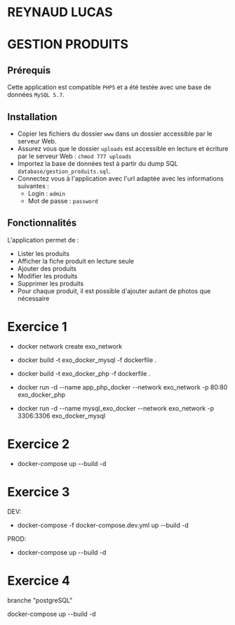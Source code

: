 # REYNAUD LUCAS

# GESTION PRODUITS

## Prérequis
Cette application est compatible `PHP5` et a été testée avec une base de données `MySQL 5.7`.

## Installation
- Copier les fichiers du dossier `www` dans un dossier accessible par le serveur Web.
- Assurez vous que le dossier `uploads` est accessible en lecture et écriture par le serveur Web : `chmod 777 uploads`
- Importez la base de données test à partir du dump SQL `database/gestion_produits.sql`.
- Connectez vous à l'application avec l'url adaptée avec les informations suivantes :
    - Login : `admin`
    - Mot de passe : `password`

## Fonctionnalités
L'application permet de :
- Lister les produits
- Afficher la fiche produit en lecture seule
- Ajouter des produits
- Modifier les produits
- Supprimer les produits
- Pour chaque produit, il est possible d'ajouter autant de photos que nécessaire

# Exercice 1
- docker network create exo_network

- docker build -t exo_docker_mysql -f dockerfile .
- docker build -t exo_docker_php -f dockerfile .

- docker run -d --name app_php_docker --network exo_network -p 80:80 exo_docker_php
- docker run -d --name mysql_exo_docker --network exo_network -p 3306:3306 exo_docker_mysql

# Exercice 2

- docker-compose up --build -d

# Exercice 3

DEV:
- docker-compose -f docker-compose.dev.yml up --build -d

PROD:
- docker-compose up --build -d

# Exercice 4

branche "postgreSQL"

docker-compose up --build -d
